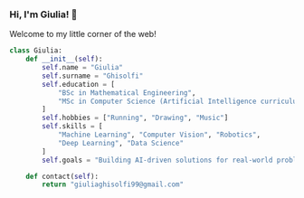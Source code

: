 ### Hi, I'm Giulia! 🎈

Welcome to my little corner of the web!

```python
class Giulia:
    def __init__(self):
        self.name = "Giulia"
        self.surname = "Ghisolfi"
        self.education = [
            "BSc in Mathematical Engineering", 
            "MSc in Computer Science (Artificial Intelligence curriculum)"
        ]
        self.hobbies = ["Running", "Drawing", "Music"]
        self.skills = [
            "Machine Learning", "Computer Vision", "Robotics", 
            "Deep Learning", "Data Science"
        ]
        self.goals = "Building AI-driven solutions for real-world problems."

    def contact(self):
        return "giuliaghisolfi99@gmail.com"

```
<!--
**GiuliaGhisolfi/GiuliaGhisolfi** is a ✨ _special_ ✨ repository because its `README.md` (this file) appears on your GitHub profile.

Here are some ideas to get you started:

- 🔭 I’m currently working on ...
- 🌱 I’m currently learning ...
- 👯 I’m looking to collaborate on ...
- 🤔 I’m looking for help with ...
- 💬 Ask me about ...
- 📫 How to reach me: ...
- 😄 Pronouns: ...
- ⚡ Fun fact: ...
-->
